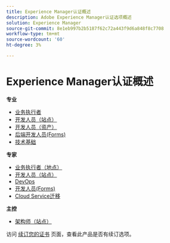```yaml
---
title: Experience Manager认证概述
description: Adobe Experience Manager认证选项概述
solution: Experience Manager
source-git-commit: 8e1eb997b2b5187f62c72a443f9d6a848f8c7708
workflow-type: tm+mt
source-wordcount: '60'
ht-degree: 3%

---
```


# Experience Manager认证概述

**专业**

* [业务执行者](/help/certifications/aem/aem-p-business.md) <!--AD0-E126-->
* [开发人员（站点）](/help/certifications/aem/aem-sites-p-developer.md) <!--AD0-E123-->
* [开发人员（资产）](/help/certifications/aem/aem-assets-p-developer.md) <!--AD0-E129-->
* [后端开发人员(Forms)](/help/certifications/aem/aem-forms-p-bedeveloper.md) <!--AD0-E127-->
* [技术基础](/help/certifications/aem/aem-p-foundations.md) <!--AD0-E132-->

**专家**

* [业务执行者（地点）](/help/certifications/aem/aem-sites-e-business.md) <!--AD0-E121-->
* [开发人员（站点）](/help/certifications/aem/aem-sites-e-developer.md) <!--AD0-E134-->
* [DevOps](/help/certifications/aem/aem-devops-e-engineer.md) <!--AD0-E124-->
* [开发人员(Forms)](/help/certifications/aem/aem-forms-e-developer.md) <!--AD0-E125-->
* [Cloud Service迁移](/help/certifications/aem/aem-cs-e-migration.md) <!--AD0-E136-->

**主控**

* [架构师（站点）](/help/certifications/aem/aem-sites-m-architect.md) <!--AD0-E117-->

访问 [续订您的证书](/help/certifications/renew.md) 页面，查看此产品是否有续订选项。
